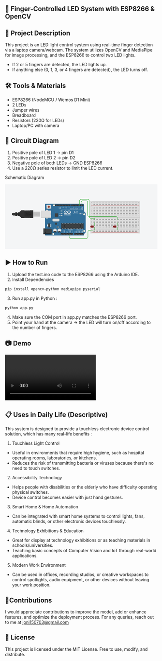 ## 🤖 Finger-Controlled LED System with ESP8266 & OpenCV
## 📌 Project Description
This project is an LED light control system using real-time finger detection via a laptop camera/webcam. The system utilizes OpenCV and MediaPipe for image processing, and the ESP8266 to control two LED lights.
- If 2 or 5 fingers are detected, the LED lights up.
- If anything else (0, 1, 3, or 4 fingers are detected), the LED turns off.

## 🛠️ Tools & Materials
- ESP8266 (NodeMCU / Wemos D1 Mini)
- 2 LEDs
- Jumper wires
- Breadboard
- Resistors (220Ω for LEDs)
- Laptop/PC with camera

## 🔌 Circuit Diagram
1. Positive pole of LED 1 → pin D1
2. Positive pole of LED 2 → pin D2
3. Negative pole of both LEDs → GND ESP8266
4. Use a 220Ω series resistor to limit the LED current.

Schematic Diagram

![Bar Plot](schematic.png)

## ▶️ How to Run
1. Upload the test.ino code to the ESP8266 using the Arduino IDE.
2. Install Dependencies
```bash
pip install opencv-python mediapipe pyserial
```
3. Run app.py in Python :
```bash
python app.py
```
4. Make sure the COM port in app.py matches the ESP8266 port.
5. Point your hand at the camera → the LED will turn on/off according to the number of fingers.

## 📷 Demo
![Bar Plot](output.mp4)

## 📋 Uses in Daily Life (Descriptive)

This system is designed to provide a touchless electronic device control solution, which has many real-life benefits :
1. Touchless Light Control
- Useful in environments that require high hygiene, such as hospital operating rooms, laboratories, or kitchens.
- Reduces the risk of transmitting bacteria or viruses because there's no need to touch switches.
2. Accessibility Technology
- Helps people with disabilities or the elderly who have difficulty operating physical switches.
- Device control becomes easier with just hand gestures.
3. Smart Home & Home Automation
- Can be integrated with smart home systems to control lights, fans, automatic blinds, or other electronic devices touchlessly.
4. Technology Exhibitions & Education
- Great for display at technology exhibitions or as teaching materials in schools/universities.
- Teaching basic concepts of Computer Vision and IoT through real-world applications.
5. Modern Work Environment
- Can be used in offices, recording studios, or creative workspaces to control spotlights, audio equipment, or other devices without leaving your work position.

## 🚩Contributions
I would appreciate contributions to improve the model, add or enhance features, and optimize the deployment process. For any queries, reach out to me at joni150703@gmail.com

## 📄 License
This project is licensed under the MIT License.
Free to use, modify, and distribute.
